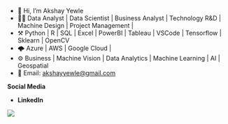 - 👋 Hi, I’m Akshay Yewle 
- 🧑‍💻 Data Analyst | Data Scientist | Business Analyst | Technology R&D | Machine Design | Project Management |
- ⚒️ Python | R | SQL | Excel | PowerBI | Tableau | VSCode | Tensorflow | Sklearn | OpenCV
- 🌩️ Azure | AWS | Google Cloud |
- ⚙️ Business | Machine Vision | Data Analytics | Machine Learning | AI | Geospatial 
- 📨 Email: akshayyewle@gmail.com

**Social Media**
- **LinkedIn**

![](https://komarev.com/ghpvc/?username=akshayyewle&color=dc143c&style=flat-square&label=PROFILE+VIEWS)


<!---
akshayyewle/akshayyewle is a ✨ special ✨ repository because its `README.md` (this file) appears on your GitHub profile.
You can click the Preview link to take a look at your changes.
--->

